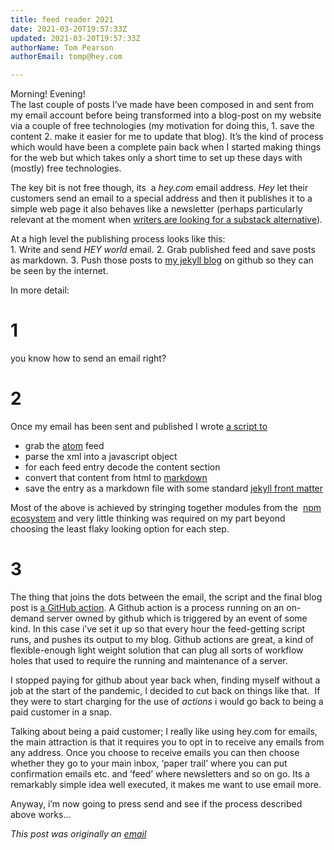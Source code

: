 ```yaml
---
title: feed reader 2021
date: 2021-03-20T19:57:33Z
updated: 2021-03-20T19:57:33Z
authorName: Tom Pearson
authorEmail: tomp@hey.com

---
```

Morning! Evening!  
The last couple of posts I’ve made have been composed in and sent from my email account before being transformed into a blog-post on my website via a couple of free technologies (my motivation for doing this, 1. save the content 2. make it easier for me to update that blog). It’s the kind of process which would have been a complete pain back when I started making things for the web but which takes only a short time to set up these days with (mostly) free technologies.  
  
The key bit is not free though, its  a _hey.com_ email address. _Hey_ let their customers send an email to a special address and then it publishes it to a simple web page it also behaves like a newsletter (perhaps particularly relevant at the moment when [writers are looking for a substack alternative](https://thehypothesis.substack.com/p/heres-why-substacks-scam-worked-so)).  
  
At a high level the publishing process looks like this:  
1\. Write and send _HEY world_ email. 2. Grab published feed and save posts as markdown. 3. Push those posts to [my jekyll blog](https://www.toffeemilkshake.co.uk/words/) on github so they can be seen by the internet.  
  
In more detail:  
  

1
=

you know how to send an email right?

  

2
=

Once my email has been sent and published I wrote [a script to](https://github.com/tomgp/words/blob/master/scripts/get-email.js)

*   grab the [atom](https://en.wikipedia.org/wiki/Atom_(Web_standard)) feed
*   parse the xml into a javascript object
*   for each feed entry decode the content section
*   convert that content from html to [markdown](https://en.wikipedia.org/wiki/Markdown)
*   save the entry as a markdown file with some standard [jekyll front matter](https://jekyllrb.com/docs/front-matter/) 

  

Most of the above is achieved by stringing together modules from the  [npm ecosystem](https://www.npmjs.com) and very little thinking was required on my part beyond choosing the least flaky looking option for each step.   
  

3
=

The thing that joins the dots between the email, the script and the final blog post is [a GitHub action](https://github.com/tomgp/words/blob/master/.github/workflows/main.yml). A Github action is a process running on an on-demand server owned by github which is triggered by an event of some kind. In this case i’ve set it up so that every hour the feed-getting script runs, and pushes its output to my blog. Github actions are great, a kind of flexible-enough light weight solution that can plug all sorts of workflow holes that used to require the running and maintenance of a server.  
  
I stopped paying for github about year back when, finding myself without a job at the start of the pandemic, I decided to cut back on things like that.  If they were to start charging for the use of _actions_ i would go back to being a paid customer in a snap.  
  
Talking about being a paid customer; I really like using hey.com for emails, the main attraction is that it requires you to opt in to receive any emails from any address. Once you choose to receive emails you can then choose whether they go to your main inbox, ‘paper trail’ where you can put confirmation emails etc. and ’feed’ where newsletters and so on go. Its a remarkably simple idea well executed, it makes me want to use email more.  
  
Anyway, i’m now going to press send and see if the process described above works...

_This post was originally an [email](https://world.hey.com/tomp)_